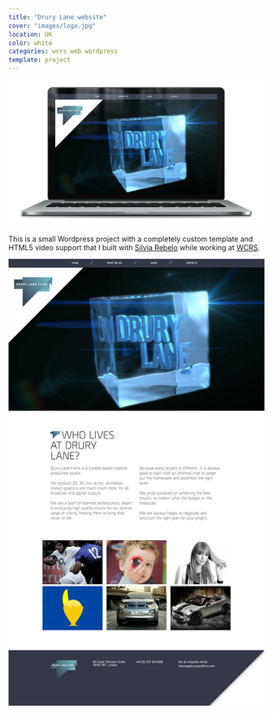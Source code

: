 ```yaml
---
title: "Drury Lane website"
cover: "images/logo.jpg"
location: UK
color: white
categories: wcrs web wordpress
template: project
---
```


![](./images/1.jpg)

This is a small Wordpress project with a completely custom template and HTML5 video support that I built with [Silvia Rebelo](http://www.silviarebelo.com/) while working at [WCRS](http://www.wcrs.com).

![](./images/2.jpg)

